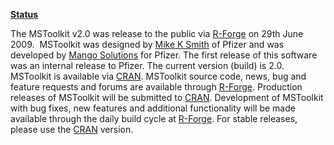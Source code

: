 <span class="s1">[**Status**](status.html)</span>

The MSToolkit v2.0 was release to the public via [<span
class="s1">R-Forge</span>](http://r-forge.r-project.org/projects/mstoolkit/)
on 29th June 2009.<span class="Apple-converted-space">  </span>MSToolkit
was designed by [Mike K
Smith](http://www.linkedin.com/pub/mike-k-smith/5/24/b20) of Pfizer and
was developed by [Mango Solutions](http://www.mango-solutions.com/) for
Pfizer. The first release of this software was an internal release to
Pfizer. The current version (build) is 2.0. MSToolkit is available via
[<span class="s1">CRAN</span>](http://cran.r-project.org/). MSToolkit
source code, news, bug and feature requests and forums are available
through [<span
class="s1">R-Forge</span>](http://r-forge.r-project.org/projects/mstoolkit/).
Production releases of MSToolkit will be submitted to [<span
class="s1">CRAN</span>](http://cran.r-project.org/). Development of
MSToolkit with bug fixes, new features and additional functionality will
be made available through the daily build cycle at [<span
class="s1">R-Forge</span>](http://r-forge.r-project.org/projects/mstoolkit/).
For stable releases, please use the [<span
class="s1">CRAN</span>](http://cran.r-project.org/) version.<span
class="Apple-converted-space"> </span>
